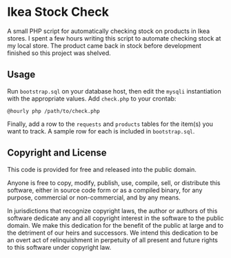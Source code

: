 Ikea Stock Check
================
A small PHP script for automatically checking stock on products in Ikea stores.
I spent a few hours writing this script to automate checking stock at my local
store.  The product came back in stock before development finished so this
project was shelved.

Usage
-----
Run `bootstrap.sql` on your database host, then edit the `mysqli` instantiation
with the appropriate values.  Add `check.php` to your crontab:
```
@hourly php /path/to/check.php
```

Finally, add a row to the `requests` and `products` tables for the item(s) you
want to track.  A sample row for each is included in `bootstrap.sql`.

Copyright and License
---------------------
This code is provided for free and released into the public domain.

Anyone is free to copy, modify, publish, use, compile, sell, or distribute this
software, either in source code form or as a compiled binary, for any purpose,
commercial or non-commercial, and by any means.

In jurisdictions that recognize copyright laws, the author or authors of this
software dedicate any and all copyright interest in the software to the public
domain. We make this dedication for the benefit of the public at large and to
the detriment of our heirs and successors. We intend this dedication to be an
overt act of relinquishment in perpetuity of all present and future rights to
this software under copyright law.